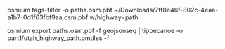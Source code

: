 osmium tags-filter -o paths.osm.pbf ~/Downloads/7ff8e46f-802c-4eaa-a1b7-0d1f63fbf9aa.osm.pbf w/highway=path

osmium export paths.osm.pbf -f geojsonseq | tippecanoe -o part1/utah_highway_path.pmtiles -f
